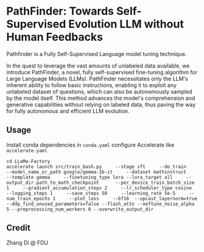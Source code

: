# PathFinder: Towards Self-Supervised Evolution LLM without Human Feedbacks

Pathfinder is a Fully Self-Supervised Language model tuning technique.

In the quest to leverage the vast amounts of unlabeled data available, we introduce PathFinder, a novel, fully self-supervised fine-tuning algorithm for Large Language Models (LLMs). PathFinder necessitates only the LLM's inherent ability to follow basic instructions, enabling it to exploit any unlabeled dataset of questions, which can also be autonomously sampled by the model itself. This method advances the model's comprehension and generative capabilities without relying on labeled data, thus paving the way for fully autonomous and efficient LLM evolution.

## Usage
Install conda dependencies in `conda.yaml`
configure Accelerate like `accelerate.yaml`

```
cd LLaMa-Factory
accelerate launch src/train_bash.py     --stage sft     --do_train     --model_name_or_path google/gemma-2b-it     --dataset mathinstruct    --template gemma     --finetuning_type lora --lora_target all     --output_dir path_to_math_checkpoint      --per_device_train_batch_size 1     --gradient_accumulation_steps 2     --lr_scheduler_type cosine     --logging_steps 1     --save_steps 50     --learning_rate 5e-5     --num_train_epochs 1     --plot_loss     --bf16  --upcast_layernorm=true --ddp_find_unused_parameters=false --flash_attn --neftune_noise_alpha 5 --preprocessing_num_workers 8 --overwrite_output_dir
```

## Credit

Zhang Di @ FDU